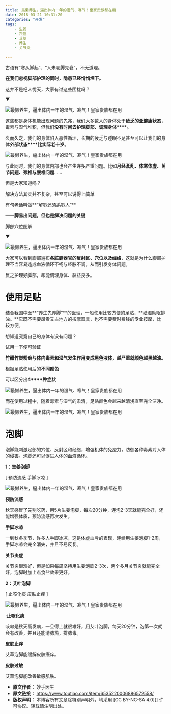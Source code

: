 ```yaml
---
title: 最懒养生，逼出体内一年的湿气、寒气！皇家贵族都在用
date: 2018-03-21 10:31:20
categories: "开发"
tags:
	- 生姜
	- 穴位
	- 艾草
	- 养生
	- 关节炎

---
```


古语有“寒从脚起”、“人未老脚先衰”，不无道理。

**在我们忽视脚部护理的同时，隐患已经悄悄埋下。**

这并不是杞人忧天，大家有过这些困扰吗？

▼

![最懒养生，逼出体内一年的湿气、寒气！皇家贵族都在用][IQYV-ZRMF-YMYR.jpg]

这些都是身体机能出现问题的先兆，我们大多数人的身体处于**疲乏的亚健康状态**，毒素与湿气堆积，但我们**没有时间去护理脚部、调理身体****。**

久而久之，我们的身体陷入恶性循环，长期的疲乏与睡眠不足甚至可以让我们的身体**外部状态****比实际老十岁**。

![最懒养生，逼出体内一年的湿气、寒气！皇家贵族都在用][26FR-ZIUJ-ZJ2M.jpg]

与此同时，我们的身体内部也会产生许多严重问题。比如**月经紊乱、体寒体虚、关节问题、颈椎与腰椎问题**……

但是大家知道吗？

解决方法其实并不复杂，甚至可以说得上简单

有句老话叫做**“解铃还须系铃人”**

——**脚易出问题，但也是解决问题的关键**

脚部穴位图解

▼

![最懒养生，逼出体内一年的湿气、寒气！皇家贵族都在用][15215984129662d3d332c10]

大家可以看到脚部遍布**各脏腑器官的反射区、穴位以及经络**，这就是为什么脚部护理不当容易造成血液循环不畅与经脉不调，从而引发身体问题。

反之护理好脚部，却能调理身体、获益良多。

# 使用足贴  #

结合我国中医**“养生先养脚”**的医理，一般使用比较方便的足贴，**祛湿助眠排浊。**它既不需要昂贵又占地方的按摩器具，也不需要费时费钱的专业按摩，比较方便。

想知道究竟自己的身体有没有问题？

试用一下便可验证

**竹醋竹炭粉会与体内毒素和湿气发生作用变成黑色液体，越严重就颜色越黑越油。**

根据足贴使用后的**不同颜色**

可以区分出**4****种症状**

![最懒养生，逼出体内一年的湿气、寒气！皇家贵族都在用][YBAQ-FFA6-JNYU.jpg]

而在使用过程中，随着毒素与湿气的肃清，足贴颜色会越来越清浅直至完全洁净。

![最懒养生，逼出体内一年的湿气、寒气！皇家贵族都在用][UMVM-633A-VMY2.jpg]

# 泡脚  #

泡脚能刺激足部的穴位、反射区和经络，增强机体的免疫力，防御各种毒素对人体的侵害。泡脚还可以促进人体的血液循环。

**1：生姜泡脚**

\[ 预防流感 手脚冰凉 \]

![最懒养生，逼出体内一年的湿气、寒气！皇家贵族都在用][Y7VA-2QZA-JMNR.jpg]

**预防流感**


秋天感冒了先别吃药，用5片生姜泡脚，每次20分钟，连泡2-3天就能完全好，还能增强体质，预防流感再次发生。

**手脚冰凉**

一到秋冬季节，许多人手脚冰凉，这是体虚血亏的表现，连续用生姜泡脚1-2周，手脚冰凉会完全消失，并且不易反复。

**关节炎症**

关节炎很难好，但是如果每周坚持用生姜泡脚2-3次，两个多月关节炎就能完全好，泡脚时加上点食盐效果更好。

**2：艾叶泡脚**

\[ 止咳化痰 皮肤止痒 \]

![最懒养生，逼出体内一年的湿气、寒气！皇家贵族都在用][ZUMJ-ZVVF-2I73.jpg]

:**止咳化痰**

咳嗽是秋天高发病，一旦得上就很难好，用艾叶泡脚，每天20分钟，泡第一次就会有改善，并且还能清肺热，排肺毒。

**皮肤止痒**

艾草泡脚能缓解皮肤瘙痒。

**皮肤过敏**

艾草泡脚能改善敏感肌肤。


[IQYV-ZRMF-YMYR.jpg]: /pro/os/crawler/IQYV-ZRMF-YMYR.jpg
[26FR-ZIUJ-ZJ2M.jpg]: /pro/os/crawler/26FR-ZIUJ-ZJ2M.jpg
[15215984129662d3d332c10]: http://p3.pstatp.com/large/pgc-image/15215984129662d3d332c10
[YBAQ-FFA6-JNYU.jpg]: /pro/os/crawler/YBAQ-FFA6-JNYU.jpg
[UMVM-633A-VMY2.jpg]: /pro/os/crawler/UMVM-633A-VMY2.jpg
[Y7VA-2QZA-JMNR.jpg]: /pro/os/crawler/Y7VA-2QZA-JMNR.jpg
[ZUMJ-ZVVF-2I73.jpg]: /pro/os/crawler/ZUMJ-ZVVF-2I73.jpg
 *  **原文作者：** 妙手医生
 *  **原文链接：** https://www.toutiao.com/item/6535220006886572558/
 *  **版权声明：** 本博客所有文章除特别声明外，均采用 [CC BY-NC-SA 4.0][] 许可协议。转载请注明出处。